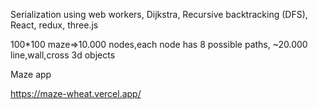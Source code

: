 Serialization using web workers, Dijkstra, Recursive backtracking (DFS), React, redux, three.js

100\*100 maze=>10.000 nodes,each node has 8 possible paths, ~20.000 line,wall,cross 3d objects

Maze app

https://maze-wheat.vercel.app/
